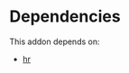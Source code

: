 # Dependencies

This addon depends on:

- [hr](https://github.com/bringout/oca-ocb-hr/tree/aa000c65134cd084402a3f35a3bfc3672d5c1d57/odoo-bringout-oca-ocb-hr)
